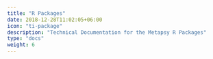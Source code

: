 ```yaml
---
title: "R Packages"
date: 2018-12-28T11:02:05+06:00
icon: "ti-package"
description: "Technical Documentation for the Metapsy R Packages"
type: "docs"
weight: 6
---
```

